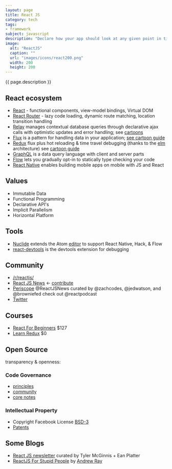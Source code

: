 ```yaml
---
layout: page
title: React JS
category: tech
tags:
- framework
subject: javascript
description: "Declare how your app should look at any given point in time and React manages UI updates when data changes. React is about building reusable components."
image:
  alt: "ReactJS"
  caption: ""
  url: "images/icons/react200.png"
  width: 200
  height: 200
---
```


{{ page.description }}

## React ecosystem

* [React](https://facebook.github.io/react/) - functional components, view-model bindings, Virtual DOM
* [React Router](https://github.com/reactjs/react-router) - lazy code loading, dynamic route matching, location transition handling
* [Relay](https://facebook.github.io/relay/) manages contextual database queries through declarative ajax calls with optimistic updates and error handling; see [cartoons](https://code-cartoons.com/a-cartoon-intro-to-facebook-s-relay-part-4-aef7d819a8ed)
* [Flux](https://facebook.github.io/flux/)  is a pattern for handling data in your application; [see cartoon guide](https://code-cartoons.com/a-cartoon-guide-to-flux-6157355ab207)
* [Redux](http://redux.js.org/) flux plus hot reloading & time travel debugging (thanks to the [elm]({{site.baseurl}}tech/elm.html) architecture) see [cartoon guide](https://code-cartoons.com/a-cartoon-intro-to-redux-3afb775501a6)
* [GraphQL](http://graphql.org/)  is a data query language with client and server parts
* [Flow](http://flowtype.org/) lets you gradually opt-in to statically type checking your code
* [React Native](https://facebook.github.io/react-native/) enables building mobile apps on mobile with JS and React

Values
------
* Immutable Data
* Functional Programming
* Declarative API's
* Implicit Parallelism
* Horizontal Platform

Tools
-----
* [Nuclide](https://nuclide.io/) extends the Atom [editor]({{site.baseurl}}tech/editors.html) to support React Native, Hack, & Flow
* [react-devtools](https://github.com/facebook/react-devtools) is the devtools extension for debugging

Community
---------
* [/r/reactjs/](https://www.reddit.com/r/reactjs/)
* [React JS News](https://reactjsnews.com/) ← [contribute](https://github.com/Legitcode/ReactJSNews/)
* [Periscope](https://www.periscope.tv/ReactJSNews) @ReactJSNews curated by @zachcodes, @jedwatson, and @browniefed check out @reactpodcast
* [Twitter](https://twitter.com/reactjs)

Courses
-------
* [React For Beginners](https://reactforbeginners.com/) $127
* [Learn Redux](https://learnredux.com/) $0

## Open Source

transparency & openness:

### Code Governance

* [principles](https://reactcommunity.org/)
* [community](https://github.com/reactjs)
* [core notes](https://github.com/reactjs/core-notes)

### Intellectual Property

* Copyright Facebook License [BSD-3](https://en.wikipedia.org/wiki/BSD_licenses#3-clause)
* [Patents](https://en.wikipedia.org/wiki/React_(JavaScript_library)#Patents_clause_controversy)

Some Blogs
----------
* [React JS newsletter](http://reactjsnewsletter.com/issues) curated by Tyler McGinnis + Ean Platter
* [ReactJS For Stupid People](http://blog.andrewray.me/reactjs-for-stupid-people/) by [Andrew Ray](https://twitter.com/andrewray)
